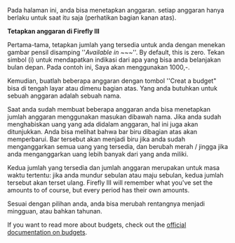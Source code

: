 Pada halaman ini, anda bisa menetapkan anggaran. setiap anggaran hanya berlaku untuk saat itu saja (perhatikan bagian kanan atas).

**Tetapkan anggaran di Firefly III**

Pertama-tama, tetapkan jumlah yang tersedia untuk anda dengan menekan gambar pensil disamping ''*Available in ~~~*''. By default, this is zero. Tekan simbol (i) untuk mendapatkan indikasi dari apa yang bisa anda belanjakan bulan depan. Pada contoh ini, Saya akan menggunakan 1000,-.

Kemudian, buatlah beberapa anggaran dengan tombol ''Creat a budget" bisa di tengah layar atau dimenu bagian atas. Yang anda butuhkan untuk sebuah anggaran adalah sebuah nama.

Saat anda sudah membuat beberapa anggaran anda bisa menetapkan jumlah anggaran menggunakan masukan dibawah nama. Jika anda sudah menghabiskan uang yang ada didalam anggaran, hal ini juga akan ditunjukkan. Anda bisa melihat bahwa bar biru dibagian atas akan memperbarui. Bar tersebut akan menjadi biru jika anda sudah menganggarkan semua uang yang tersedia, dan berubah merah / jingga jika anda menganggarkan uang lebih banyak dari yang anda miliki.

Kedua jumlah yang tersedia dan jumlah anggaran merupakan untuk masa waktu tertentu: jika anda mundur sebulan atau maju sebulan, kedua jumlah tersebut akan terset ulang. Firefly III will remember what you've set the amounts to of course, but every period has their own amounts.

Sesuai dengan pilihan anda, anda bisa merubah rentangnya menjadi mingguan, atau bahkan tahunan.

If you want to read more about budgets, check out the [official documentation on budgets](https://firefly-iii.readthedocs.io/en/latest/concepts/budgets.html).